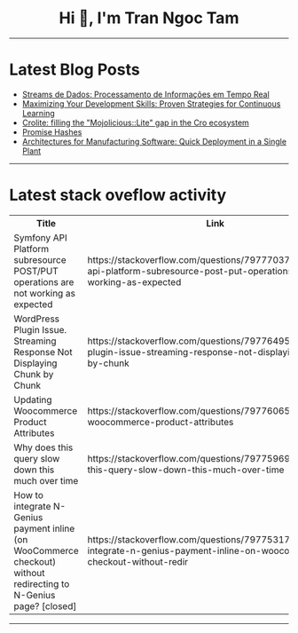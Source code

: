 <h1 align="center">Hi 👋, I'm Tran Ngoc Tam</h1>

---

# Latest Blog Posts 
<!-- BLOG-POST-LIST:START -->
- [Streams de Dados: Processamento de Informações em Tempo Real](https://dev.to/programadriano/streams-de-dados-processamento-de-informacoes-em-tempo-real-2ccm)
- [Maximizing Your Development Skills: Proven Strategies for Continuous Learning](https://dev.to/mikeover/maximizing-your-development-skills-proven-strategies-for-continuous-learning-527l)
- [Crolite: filling the &quot;Mojolicious::Lite&quot; gap in the Cro ecosystem](https://dev.to/fco/crolite-filling-the-mojoliciouslite-gap-in-the-cro-ecosystem-4ebi)
- [Promise Hashes](https://dev.to/oculus42/promise-hashes-394j)
- [Architectures for Manufacturing Software: Quick Deployment in a Single Plant](https://dev.to/harshal_jaiswal_9867fe65b/architectures-for-manufacturing-software-quick-deployment-in-a-single-plant-5cj6)
<!-- BLOG-POST-LIST:END -->

---

# Latest stack oveflow activity
<table>
  <tr><th>Title</th><th>Link</th></tr>
  <!-- STACKOVERFLOW:START --><tr><td>Symfony API Platform subresource POST/PUT operations are not working as expected</td><td>https://stackoverflow.com/questions/79777037/symfony-api-platform-subresource-post-put-operations-are-not-working-as-expected</td></tr><tr><td>WordPress Plugin Issue. Streaming Response Not Displaying Chunk by Chunk</td><td>https://stackoverflow.com/questions/79776495/wordpress-plugin-issue-streaming-response-not-displaying-chunk-by-chunk</td></tr><tr><td>Updating Woocommerce Product Attributes</td><td>https://stackoverflow.com/questions/79776065/updating-woocommerce-product-attributes</td></tr><tr><td>Why does this query slow down this much over time</td><td>https://stackoverflow.com/questions/79775969/why-does-this-query-slow-down-this-much-over-time</td></tr><tr><td>How to integrate N-Genius payment inline &lpar;on WooCommerce checkout&rpar; without redirecting to N-Genius page? [closed]</td><td>https://stackoverflow.com/questions/79775317/how-to-integrate-n-genius-payment-inline-on-woocommerce-checkout-without-redir</td></tr><!-- STACKOVERFLOW:END -->
</table>

---


